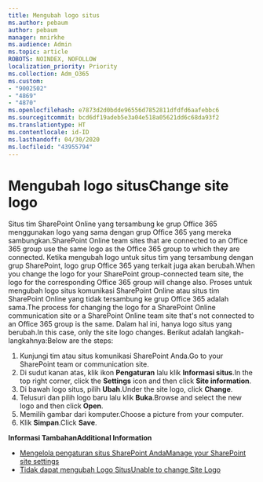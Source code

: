 ```yaml
---
title: Mengubah logo situs
ms.author: pebaum
author: pebaum
manager: mnirkhe
ms.audience: Admin
ms.topic: article
ROBOTS: NOINDEX, NOFOLLOW
localization_priority: Priority
ms.collection: Adm_O365
ms.custom:
- "9002502"
- "4869"
- "4870"
ms.openlocfilehash: e7873d2d0bdde96556d7852811dfdfd6aafebbc6
ms.sourcegitcommit: bcd6df19adeb5e3a04e518a05621dd6c68da93f2
ms.translationtype: HT
ms.contentlocale: id-ID
ms.lasthandoff: 04/30/2020
ms.locfileid: "43955794"
---
```

# <a name="change-site-logo"></a><span data-ttu-id="4e19b-102">Mengubah logo situs</span><span class="sxs-lookup"><span data-stu-id="4e19b-102">Change site logo</span></span>

<span data-ttu-id="4e19b-103">Situs tim SharePoint Online yang tersambung ke grup Office 365 menggunakan logo yang sama dengan grup Office 365 yang mereka sambungkan.</span><span class="sxs-lookup"><span data-stu-id="4e19b-103">SharePoint Online team sites that are connected to an Office 365 group use the same logo as the Office 365 group to which they are connected.</span></span> <span data-ttu-id="4e19b-104">Ketika mengubah logo untuk situs tim yang tersambung dengan grup SharePoint, logo grup Office 365 yang terkait juga akan berubah.</span><span class="sxs-lookup"><span data-stu-id="4e19b-104">When you change the logo for your SharePoint group-connected team site, the logo for the corresponding Office 365 group will change also.</span></span> <span data-ttu-id="4e19b-105">Proses untuk mengubah logo situs komunikasi SharePoint Online atau situs tim SharePoint Online yang tidak tersambung ke grup Office 365 adalah sama.</span><span class="sxs-lookup"><span data-stu-id="4e19b-105">The process for changing the logo for a SharePoint Online communication site or a SharePoint Online team site that's not connected to an Office 365 group is the same.</span></span> <span data-ttu-id="4e19b-106">Dalam hal ini, hanya logo situs yang berubah.</span><span class="sxs-lookup"><span data-stu-id="4e19b-106">In this case, only the site logo changes.</span></span> <span data-ttu-id="4e19b-107">Berikut adalah langkah-langkahnya:</span><span class="sxs-lookup"><span data-stu-id="4e19b-107">Below are the steps:</span></span>

1. <span data-ttu-id="4e19b-108">Kunjungi tim atau situs komunikasi SharePoint Anda.</span><span class="sxs-lookup"><span data-stu-id="4e19b-108">Go to your SharePoint team or communication site.</span></span>
2. <span data-ttu-id="4e19b-109">Di sudut kanan atas, klik ikon **Pengaturan** lalu klik **Informasi situs**.</span><span class="sxs-lookup"><span data-stu-id="4e19b-109">In the top right corner, click the **Settings** icon and then click **Site information**.</span></span>
3. <span data-ttu-id="4e19b-110">Di bawah logo situs, pilih **Ubah**.</span><span class="sxs-lookup"><span data-stu-id="4e19b-110">Under the site logo, click **Change**.</span></span>
4. <span data-ttu-id="4e19b-111">Telusuri dan pilih logo baru lalu klik **Buka**.</span><span class="sxs-lookup"><span data-stu-id="4e19b-111">Browse and select the new logo and then click **Open**.</span></span>
5. <span data-ttu-id="4e19b-112">Memilih gambar dari komputer.</span><span class="sxs-lookup"><span data-stu-id="4e19b-112">Choose a picture from your computer.</span></span>
6. <span data-ttu-id="4e19b-113">Klik **Simpan**.</span><span class="sxs-lookup"><span data-stu-id="4e19b-113">Click **Save**.</span></span>

<span data-ttu-id="4e19b-114">**Informasi Tambahan**</span><span class="sxs-lookup"><span data-stu-id="4e19b-114">**Additional Information**</span></span>

- [<span data-ttu-id="4e19b-115">Mengelola pengaturan situs SharePoint Anda</span><span class="sxs-lookup"><span data-stu-id="4e19b-115">Manage your SharePoint site settings</span></span>](https://support.office.com/article/manage-your-sharepoint-site-settings-8376034d-d0c7-446e-9178-6ab51c58df42)
- [<span data-ttu-id="4e19b-116">Tidak dapat mengubah Logo Situs</span><span class="sxs-lookup"><span data-stu-id="4e19b-116">Unable to change Site Logo</span></span>](https://docs.microsoft.com/sharepoint/troubleshoot/sites/error-when-changing-o365-site-logo)
